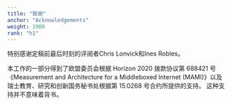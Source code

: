 ```yaml
---
title: "致谢"
anchor: "Acknowledgements"
weight: 1900
rank: "h1"
---
```


特别感谢定稿前最后时刻的评阅者Chris Lonvick和Ines Robles。

本工作的一部分得到了欧盟委员会根据 Horizon 2020 拨款协议第 688421 号《Measurement and Architecture for a Middleboxed Internet (MAMI)》以及瑞士教育、研究和创新国务秘书处根据第 15.0268 号合约所提供的支持。
这种支持并不意味着背书。
